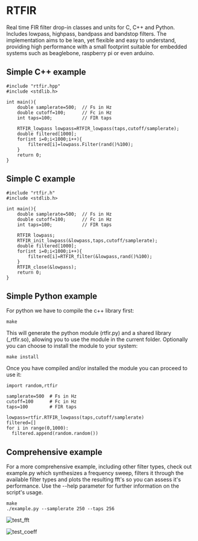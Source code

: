 # RTFIR
Real time FIR filter drop-in classes and units for C, C++ and Python. Includes lowpass, highpass, bandpass and bandstop filters. The implementation aims to be lean, yet flexible and easy to understand, providing high performance with a small footprint suitable for embedded systems such as beaglebone, raspberry pi or even arduino.

## Simple C++ example
```
#include "rtfir.hpp"
#include <stdlib.h>

int main(){
    double samplerate=500;  // Fs in Hz
    double cutoff=100;      // Fc in Hz
    int taps=100;           // FIR taps

    RTFIR_lowpass lowpass=RTFIR_lowpass(taps,cutoff/samplerate);
    double filtered[1000];
    for(int i=0;i<1000;i++){
        filtered[i]=lowpass.Filter(rand()%100);
    }
    return 0;
}
```

## Simple C example
```
#include "rtfir.h"
#include <stdlib.h>

int main(){
    double samplerate=500;  // Fs in Hz
    double cutoff=100;      // Fc in Hz
    int taps=100;           // FIR taps

    RTFIR lowpass;
    RTFIR_init_lowpass(&lowpass,taps,cutoff/samplerate);
    double filtered[1000];
    for(int i=0;i<1000;i++){
        filtered[i]=RTFIR_filter(&lowpass,rand()%100);
    }
    RTFIR_close(&lowpass);
    return 0;
}
```

## Simple Python example
For python we have to compile the c++ library first:
```
make
```
This will generate the python module (rtfir.py) and a shared library (_rtfir.so), allowing you to use the module in the current folder.
Optionally you can choose to install the module to your system:
```
make install
```
Once you have compiled and/or installed the module you can proceed to use it:
```
import random,rtfir

samplerate=500  # Fs in Hz
cutoff=100      # Fc in Hz
taps=100        # FIR taps

lowpass=rtfir.RTFIR_lowpass(taps,cutoff/samplerate)
filtered=[]
for i in range(0,1000):
  filtered.append(random.random())
```

## Comprehensive example
For a more comprehensive example, including other filter types, check out example.py which synthesizes a frequency sweep, filters it through the available filter types and plots the resulting fft's so you can assess it's performance. Use the --help parameter for further information on the script's usage.
```
make
./example.py --samplerate 250 --taps 256
```

![test_fft](https://user-images.githubusercontent.com/51258725/142729252-df98874d-99b1-411c-9286-8efd0fc9f260.png)

![test_coeff](https://user-images.githubusercontent.com/51258725/142729255-c5f2d569-4f22-496c-98b1-8c8bd845f9b1.png)
